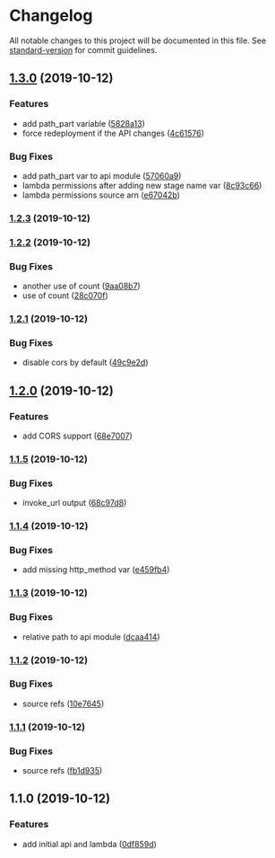 # Changelog

All notable changes to this project will be documented in this file. See [standard-version](https://github.com/conventional-changelog/standard-version) for commit guidelines.

## [1.3.0](https://github.com/alexandermendes/tf-aws-lambda-api/compare/v1.2.3...v1.3.0) (2019-10-12)


### Features

* add path_part variable ([5828a13](https://github.com/alexandermendes/tf-aws-lambda-api/commit/5828a13acc08d588d8a03114c54a1a5119a6a4aa))
* force redeployment if the API changes ([4c61576](https://github.com/alexandermendes/tf-aws-lambda-api/commit/4c61576a379168f7dafe383a2b027f0c2f4c5fe5))


### Bug Fixes

* add path_part var to api module ([57060a9](https://github.com/alexandermendes/tf-aws-lambda-api/commit/57060a9354828f59e093bbea513e6b25869134b8))
* lambda permissions after adding new stage name var ([8c93c66](https://github.com/alexandermendes/tf-aws-lambda-api/commit/8c93c66ff9ce606e683fef07ea8f9bd67d327091))
* lambda permissions source arn ([e67042b](https://github.com/alexandermendes/tf-aws-lambda-api/commit/e67042b0c0ca0ad42aa02a26a3d5280527a25fff))

### [1.2.3](https://github.com/alexandermendes/tf-aws-lambda-api/compare/v1.2.2...v1.2.3) (2019-10-12)

### [1.2.2](https://github.com/alexandermendes/tf-aws-lambda-api/compare/v1.2.1...v1.2.2) (2019-10-12)


### Bug Fixes

* another use of count ([9aa08b7](https://github.com/alexandermendes/tf-aws-lambda-api/commit/9aa08b779b698ce621d3d44c51272a4fe92fe4da))
* use of count ([28c070f](https://github.com/alexandermendes/tf-aws-lambda-api/commit/28c070f151787d0030fb2752af7ddac76c564f6c))

### [1.2.1](https://github.com/alexandermendes/tf-aws-lambda-api/compare/v1.2.0...v1.2.1) (2019-10-12)


### Bug Fixes

* disable cors by default ([49c9e2d](https://github.com/alexandermendes/tf-aws-lambda-api/commit/49c9e2d01e9d6f720f1af6156399e76db714eca6))

## [1.2.0](https://github.com/alexandermendes/tf-aws-lambda-api/compare/v1.1.5...v1.2.0) (2019-10-12)


### Features

* add CORS support ([68e7007](https://github.com/alexandermendes/tf-aws-lambda-api/commit/68e70077da380debeba060a4190fc7dd3a8c08a1))

### [1.1.5](https://github.com/alexandermendes/tf-aws-lambda-api/compare/v1.1.4...v1.1.5) (2019-10-12)


### Bug Fixes

* invoke_url output ([68c97d8](https://github.com/alexandermendes/tf-aws-lambda-api/commit/68c97d870745fd18d2ea612b4c172da0ae970c62))

### [1.1.4](https://github.com/alexandermendes/tf-aws-lambda-api/compare/v1.1.3...v1.1.4) (2019-10-12)


### Bug Fixes

* add missing http_method var ([e459fb4](https://github.com/alexandermendes/tf-aws-lambda-api/commit/e459fb457f9a15342a77789aade0ec1dbd50615c))

### [1.1.3](https://github.com/alexandermendes/tf-aws-lambda-api/compare/v1.1.2...v1.1.3) (2019-10-12)


### Bug Fixes

* relative path to api module ([dcaa414](https://github.com/alexandermendes/tf-aws-lambda-api/commit/dcaa4144c7033b1cd0ca2705b2c18835814998ae))

### [1.1.2](https://github.com/alexandermendes/tf-aws-lambda-api/compare/v1.1.1...v1.1.2) (2019-10-12)


### Bug Fixes

* source refs ([10e7645](https://github.com/alexandermendes/tf-aws-lambda-api/commit/10e7645a14425b3acdcb358bcb42a4f9805ab62f))

### [1.1.1](https://github.com/alexandermendes/tf-aws-lambda-api/compare/v1.1.0...v1.1.1) (2019-10-12)


### Bug Fixes

* source refs ([fb1d935](https://github.com/alexandermendes/tf-aws-lambda-api/commit/fb1d93517d781ecd28d35d7ea05d04697dc678be))

## 1.1.0 (2019-10-12)


### Features

* add initial api and lambda ([0df859d](https://github.com/alexandermendes/tf-aws-lambda-api/commit/0df859dc31ac5c0cf0ca608ca9c472ec07b56b60))
